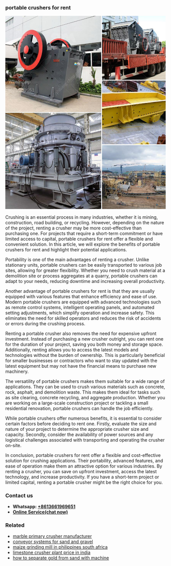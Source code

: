 <h3>portable crushers for rent</h3><img src='1708322799.jpg' alt=''><p>Crushing is an essential process in many industries, whether it is mining, construction, road building, or recycling. However, depending on the nature of the project, renting a crusher may be more cost-effective than purchasing one. For projects that require a short-term commitment or have limited access to capital, portable crushers for rent offer a flexible and convenient solution. In this article, we will explore the benefits of portable crushers for rent and highlight their potential applications.</p><p>Portability is one of the main advantages of renting a crusher. Unlike stationary units, portable crushers can be easily transported to various job sites, allowing for greater flexibility. Whether you need to crush material at a demolition site or process aggregates at a quarry, portable crushers can adapt to your needs, reducing downtime and increasing overall productivity.</p><p>Another advantage of portable crushers for rent is that they are usually equipped with various features that enhance efficiency and ease of use. Modern portable crushers are equipped with advanced technologies such as remote control systems, intelligent operating panels, and automated setting adjustments, which simplify operation and increase safety. This eliminates the need for skilled operators and reduces the risk of accidents or errors during the crushing process.</p><p>Renting a portable crusher also removes the need for expensive upfront investment. Instead of purchasing a new crusher outright, you can rent one for the duration of your project, saving you both money and storage space. Additionally, renting allows you to access the latest models and technologies without the burden of ownership. This is particularly beneficial for smaller businesses or contractors who want to stay updated with the latest equipment but may not have the financial means to purchase new machinery.</p><p>The versatility of portable crushers makes them suitable for a wide range of applications. They can be used to crush various materials such as concrete, rock, asphalt, and demolition waste. This makes them ideal for tasks such as site clearing, concrete recycling, and aggregate production. Whether you are working on a large-scale construction project or tackling a small residential renovation, portable crushers can handle the job efficiently.</p><p>While portable crushers offer numerous benefits, it is essential to consider certain factors before deciding to rent one. Firstly, evaluate the size and nature of your project to determine the appropriate crusher size and capacity. Secondly, consider the availability of power sources and any logistical challenges associated with transporting and operating the crusher on-site.</p><p>In conclusion, portable crushers for rent offer a flexible and cost-effective solution for crushing applications. Their portability, advanced features, and ease of operation make them an attractive option for various industries. By renting a crusher, you can save on upfront investment, access the latest technology, and increase productivity. If you have a short-term project or limited capital, renting a portable crusher might be the right choice for you.</p><h3>Contact us</h3><ul><li><strong>Whatsapp:&nbsp;<a href="https://wa.me/8613661969651">+8613661969651</a></strong></li><li><a href="https://swt.shibang-china.com/?git&amp;zhl&amp;portable crushers for rent"><strong>Online Service(chat now)</strong></a></li></ul><h3>Related</h3><ul><li><a href='marble primary crusher manufacturer.md'>marble primary crusher manufacturer</a></li><li><a href='conveyor systems for sand and gravel.md'>conveyor systems for sand and gravel</a></li><li><a href='maize grinding mill in philippines south africa.md'>maize grinding mill in philippines south africa</a></li><li><a href='limestone crusher plant price in india.md'>limestone crusher plant price in india</a></li><li><a href='how to separate gold from sand with machine.md'>how to separate gold from sand with machine</a></li></ul>